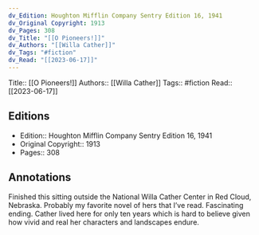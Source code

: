 ```yaml
---
dv_Edition: Houghton Mifflin Company Sentry Edition 16, 1941
dv_Original Copyright: 1913
dv_Pages: 308
dv_Title: "[[O Pioneers!]]"
dv_Authors: "[[Willa Cather]]"
dv_Tags: "#fiction"
dv_Read: "[[2023-06-17]]"
---
```

Title:: [[O Pioneers!]]
Authors:: [[Willa Cather]]
Tags:: #fiction 
Read:: [[2023-06-17]]


## Editions
- Edition:: Houghton Mifflin Company Sentry Edition 16, 1941
- Original Copyright:: 1913
- Pages:: 308

## Annotations

Finished this sitting outside the National Willa Cather Center in Red Cloud, Nebraska. Probably my favorite novel of hers that I’ve read. Fascinating ending. Cather lived here for only ten years which is hard to believe given how vivid and real her characters and landscapes endure.